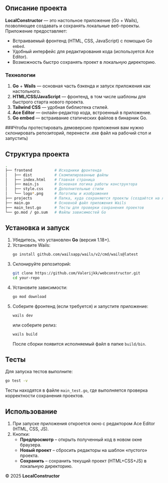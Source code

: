 ## Описание проекта

**LocalConstructor** — это настольное приложение (Go + Wails), позволяющее создавать и сохранять локальные веб-проекты. Приложение предоставляет:

- Встраиваемый фронтенд (HTML, CSS, JavaScript) с помощью Go `embed`.
- Удобный интерфейс для редактирования кода (используется Ace Editor).
- Возможность быстро сохранять проект в локальную директорию.

### Технологии

1. **Go** + **Wails** — основная часть бэкенда и запуск приложения как настольного.
2. **HTML/CSS/JavaScript** — фронтенд, в том числе шаблоны для быстрого старта нового проекта.
3. **Tailwind CSS** — удобная библиотека стилей.
4. **Ace Editor** — онлайн-редактор кода, встроенный в приложение.
5. **Go embed** — встраивание статических файлов в бинарник Go.

###Чтобы протестировать демоверсию приложения вам нужно склонировать репозиторий, перенести .exe файл на рабочий стол и запустить) 

## Структура проекта

```bash
.
├── frontend          # Исходники фронтенда
│   ├── dist          # Скомпилированные файлы
│   ├── index.html    # Главная страница
│   ├── main.js       # Основная логика работы конструктора
│   ├── style.css     # Дополнительные стили
│   └── logo*.png     # Логотипы и изображения
├── projects          # Папка, куда сохраняются проекты (создаётся на лету)
├── main.go           # Основной файл приложения Wails
├── main_test.go      # Тесты для проверки сохранения проектов
└── go.mod / go.sum   # Файлы зависимостей Go
```

## Установка и запуск

1. Убедитесь, что установлен **Go** (версия 1.18+).
2. Установите Wails:
   ```bash
   go install github.com/wailsapp/wails/v2/cmd/wails@latest
   ```
3. Склонируйте репозиторий:
   ```bash
   git clone https://github.com/Valerijkk/webconstructor.git
   cd your-repo
   ```
4. Установите зависимости:
   ```bash
   go mod download
   ```
5. Соберите фронтенд (если требуется) и запустите приложение:
   ```bash
   wails dev
   ```
   или соберите релиз:
   ```bash
   wails build
   ```
   После сборки появится исполняемый файл в папке `build/bin`.

## Тесты

Для запуска тестов выполните:
```bash
go test -v
```
Тесты находятся в файле `main_test.go`, где выполняется проверка корректности сохранения проектов.

## Использование
1. При запуске приложения откроется окно с редактором Ace Editor (HTML, CSS, JS).
2. Кнопки:
   - **Предпросмотр** – открыть полученный код в новом окне браузера.
   - **Новый проект** – сбросить редакторы на шаблон «пустого» проекта.
   - **Сохранить** – сохранить текущий проект (HTML+CSS+JS) в локальную директорию.


© 2025 **LocalConstructor**  
